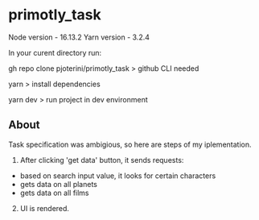 # primotly_task

Node version - 16.13.2
Yarn version - 3.2.4

In your curent directory run:

gh repo clone pjoterini/primotly_task > github CLI needed

yarn > install dependencies

yarn dev > run project in dev environment

## About

Task specification was ambigious, so here are steps of my iplementation.

1. After clicking 'get data' button, it sends requests:

- based on search input value, it looks for certain characters
- gets data on all planets
- gets data on all films

2. UI is rendered.
